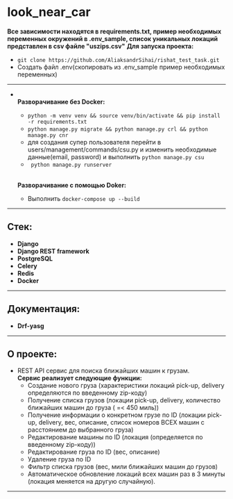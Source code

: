 # look_near_car

**Все зависимости находятся в requirements.txt, пример необходимых переменных окружений в .env_sample, список уникальных локаций представлен в csv файле "uszips.csv"**
**Для запуска проекта:**
- `git clone https://github.com/AliaksandrSihai/rishat_test_task.git`
-  Создать файл .env(скопировать из .env_sample пример необходимых переменных)
___
  - <br>**Разворачивание без Docker:**
    - `python -m venv venv && source venv/bin/activate && pip install -r requirements.txt`
    - `python manage.py migrate && python manage.py crl && python manage.py cnr `
    - для создания супер пользователя перейти в users/management/commands/csu.py и изменить необходимые данные(email, password) и выполнить `python manage.py csu`
    - ` python manage.py runserver`
  
    <br>**Разворачивание с помощью Doker:**
    - Выполнить `docker-compose up --build`
___
## Стек:
- **Django**
- **Django REST framework**
- **PostgreSQL**
- **Celery**
- **Redis**
- **Docker**
___
## Документация:
- **Drf-yasg**
___
## О проекте:
- REST API сервиc для поиска ближайших машин к грузам.
<br>**Сервис реализует следующие функции:**
    - Создание нового груза (характеристики локаций pick-up, delivery определяются по введенному zip-коду)
    - Получение списка грузов (локации pick-up, delivery, количество ближайших машин до груза ( =< 450 миль))
    - Получение информации о конкретном грузе по ID (локации pick-up, delivery, вес, описание, список номеров ВСЕХ машин с расстоянием до выбранного груза)
    - Редактирование машины по ID (локация (определяется по введенному zip-коду))
    - Редактирование груза по ID (вес, описание)
    - Удаление груза по ID
    - Фильтр списка грузов (вес, мили ближайших машин до грузов)
    - Автоматическое обновление локаций всех машин раз в 3 минуты (локация меняется на другую случайную).
___


